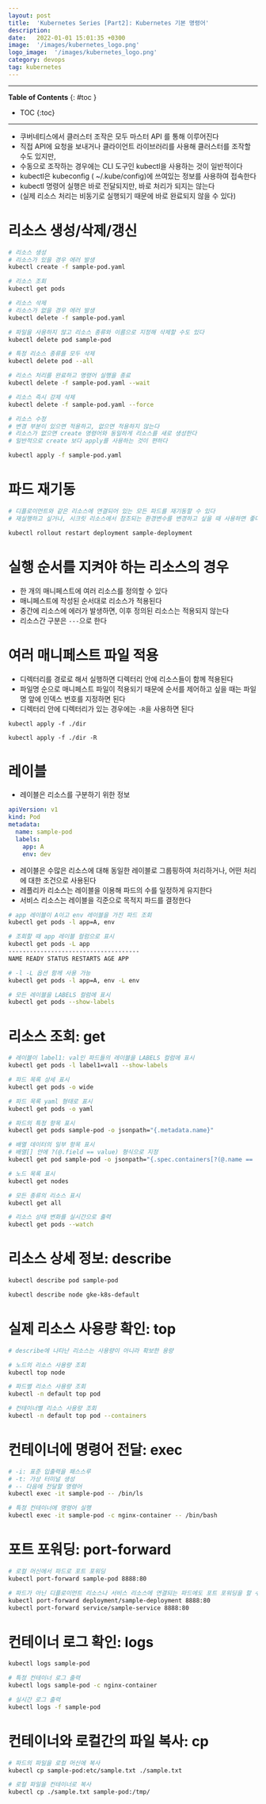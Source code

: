 ```yaml
---
layout: post
title:  'Kubernetes Series [Part2]: Kubernetes 기본 명령어'
description: 
date:   2022-01-01 15:01:35 +0300
image:  '/images/kubernetes_logo.png'
logo_image:  '/images/kubernetes_logo.png'
category: devops
tag: kubernetes
---
```


---
**Table of Contents**
{: #toc }
*  TOC
{:toc}

---


- 쿠버네티스에서 클러스터 조작은 모두 마스터 API 를 통해 이루어진다
- 직접 API에 요청을 보내거나 클라이언트 라이브러리를 사용해 클러스터를 조작할 수도 있지만,
- 수동으로 조작하는 경우에는 CLI 도구인 kubectl을 사용하는 것이 일반적이다
- kubectl은 kubeconfig ( ~/.kube/config)에 쓰여있는 정보를 사용하여 접속한다
- kubectl 명령어 실행은 바로 전달되지만, 바로 처리가 되지는 않는다
- (실제 리소스 처리는 비동기로 실행되기 때문에 바로 완료되지 않을 수 있다)

# 리소스 생성/삭제/갱신

```sh
# 리소스 생성
# 리소스가 있을 경우 에러 발생
kubectl create -f sample-pod.yaml
```

```sh
# 리소스 조회
kubectl get pods
```

```sh
# 리소스 삭제
# 리소스가 없을 경우 에러 발생
kubectl delete -f sample-pod.yaml

# 파일을 사용하지 않고 리소스 종류와 이름으로 지정해 삭제할 수도 있다
kubectl delete pod sample-pod

# 특정 리소스 종류를 모두 삭제
kubectl delete pod --all

# 리소스 처리를 완료하고 명령어 실행을 종료
kubectl delete -f sample-pod.yaml --wait

# 리소스 즉시 강제 삭제
kubectl delete -f sample-pod.yaml --force
```

```sh
# 리소스 수정
# 변경 부분이 있으면 적용하고, 없으면 적용하지 않는다
# 리소스가 없으면 create 명령어와 동일하게 리소스를 새로 생성한다
# 일반적으로 create 보다 apply를 사용하는 것이 편하다

kubectl apply -f sample-pod.yaml
```

# 파드 재기동

```sh
# 디플로이먼트와 같은 리소스에 연결되어 있는 모든 파드를 재기동할 수 있다
# 재실행하고 싶거나, 시크릿 리소스에서 참조되는 환경변수를 변경하고 싶을 때 사용하면 좋다

kubectl rollout restart deployment sample-deployment
```

# 실행 순서를 지켜야 하는 리소스의 경우

- 한 개의 매니페스트에 여러 리소스를 정의할 수 있다
- 매니페스트에 작성된 순서대로 리소스가 적용된다
- 중간에 리소스에 에러가 발생하면, 이후 정의된 리소스는 적용되지 않는다
- 리소스간 구분은 `---`으로 한다

# 여러 매니페스트 파일 적용

- 디렉터리를 경로로 해서 실행하면 디렉터리 안에 리소스들이 함께 적용된다
- 파일명 순으로 매니페스트 파일이 적용되기 때문에 순서를 제어하고 싶을 때는 파일명 앞에 인덱스 번호를 지정하면 된다
- 디렉터리 안에 디렉터리가 있는 경우에는 `-R`을 사용하면 된다

```
kubectl apply -f ./dir

kubectl apply -f ./dir -R
```

# 레이블

- 레이블은 리소스를 구분하기 위한 정보

```yaml
apiVersion: v1
kind: Pod
metadata:
  name: sample-pod
  labels:
    app: A
    env: dev
```

- 레이블은 수많은 리소스에 대해 동일한 레이블로 그룹핑하여 처리하거나, 어떤 처리에 대한 조건으로 사용된다
- 레플리카 리소스는 레이블을 이용해 파드의 수를 일정하게 유지한다
- 서비스 리소스는 레이블을 긱준으로 목적지 파드를 결정한다

```sh
# app 레이블이 A이고 env 레이블을 가진 파드 조회
kubectl get pods -l app=A, env
```

```sh
# 조회할 때 app 레이블 컬럼으로 표시
kubectl get pods -L app
-------------------------------------
NAME READY STATUS RESTARTS AGE APP
```

```sh
# -l -L 옵션 함께 사용 가능
kubectl get pods -l app=A, env -L env
```

```sh
# 모든 레이블을 LABELS 컬럼에 표시
kubectl get pods --show-labels
```

# 리소스 조회: get

```sh
# 레이블이 label1: val인 파드들의 레이블을 LABELS 컬럼에 표시
kubectl get pods -l label1=val1 --show-labels
```

```sh
# 파드 목록 상세 표시
kubectl get pods -o wide

# 파드 목록 yaml 형태로 표시
kubectl get pods -o yaml

# 파드의 특정 항목 표시
kubectl get pods sample-pod -o jsonpath="{.metadata.name}"

# 배열 데이터의 일부 항목 표시
# 배열[] 안에 ?(@.field == value) 형식으로 지정
kubectl get pod sample-pod -o jsonpath="{.spec.containers[?(@.name == 'nginx-container')].image}"

# 노드 목록 표시
kubectl get nodes

# 모든 종류의 리소스 표시
kubectl get all

# 리소스 상태 변화를 실시간으로 출력
kubectl get pods --watch
```

# 리소스 상세 정보: describe

```sh
kubectl describe pod sample-pod

kubectl describe node gke-k8s-default
```

# 실제 리소스 사용량 확인: top

```sh
# describe에 나타난 리소스는 사용량이 아니라 확보한 용량

# 노드의 리소스 사용량 조회
kubectl top node

# 파드별 리소스 사용량 조회
kubectl -n default top pod

# 컨테이너별 리소스 사용량 조회
kubectl -n default top pod --containers
```

# 컨테이너에 명령어 전달: exec

```sh
# -i: 표준 입출력을 패스스루
# -t: 가상 터미널 생성
# -- 다음에 전달할 명령어
kubectl exec -it sample-pod -- /bin/ls

# 특정 컨테이너에 명령어 실행
kubectl exec -it sample-pod -c nginx-container -- /bin/bash
```

# 포트 포워딩: port-forward

```sh
# 로컬 머신에서 파드로 포트 포워딩
kubectl port-forward sample-pod 8888:80

# 파드가 아닌 디플로이먼트 리소스나 서비스 리소스에 연결되는 파드에도 포트 포워딩을 할 수 있다
kubectl port-forward deployment/sample-deployment 8888:80
kubectl port-forward service/sample-service 8888:80
```

# 컨테이너 로그 확인: logs

```sh
kubectl logs sample-pod

# 특정 컨테이너 로그 출력
kubectl logs sample-pod -c nginx-container

# 실시간 로그 출력
kubectl logs -f sample-pod
```

# 컨테이너와 로컬간의 파일 복사: cp

```sh
# 파드의 파일을 로컬 머신에 복사
kubectl cp sample-pod:etc/sample.txt ./sample.txt

# 로컬 파일을 컨테이너로 복사
kubectl cp ./sample.txt sample-pod:/tmp/
```
